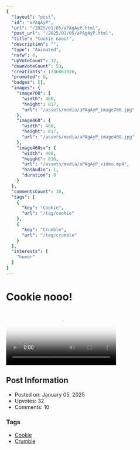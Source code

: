```yaml
---
{
  "layout": "post",
  "id": "aPAgAyP",
  "url": "/2025/01/05/aPAgAyP.html",
  "post_url": "/2025/01/05/aPAgAyP.html",
  "title": "Cookie nooo!",
  "description": "",
  "type": "Animated",
  "nsfw": 0,
  "upVoteCount": 32,
  "downVoteCount": 53,
  "creationTs": 1736061026,
  "promoted": 0,
  "badges": [],
  "images": {
    "image700": {
      "width": 460,
      "height": 817,
      "url": "/assets/media/aPAgAyP_image700.jpg"
    },
    "image460": {
      "width": 460,
      "height": 817,
      "url": "/assets/media/aPAgAyP_image460.jpg"
    },
    "image460sv": {
      "width": 460,
      "height": 816,
      "url": "/assets/media/aPAgAyP_video.mp4",
      "hasAudio": 1,
      "duration": 8
    }
  },
  "commentsCount": 10,
  "tags": [
    {
      "key": "Cookie",
      "url": "/tag/cookie"
    },
    {
      "key": "Crumble",
      "url": "/tag/crumble"
    }
  ],
  "interests": [
    "humor"
  ]
}
---
```


# Cookie nooo!

<video controls playsinline loop poster="/assets/media/aPAgAyP_image460.jpg">
  <source src="/assets/media/aPAgAyP_video.mp4" type="video/mp4">
  Your browser does not support the video tag.
</video>

## Post Information

- Posted on: January 05, 2025
- Upvotes: 32
- Comments: 10

### Tags

- [Cookie](/tag/Cookie)
- [Crumble](/tag/Crumble)
